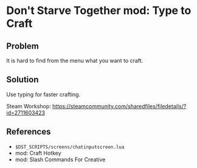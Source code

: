 # Don't Starve Together mod: Type to Craft

## Problem
It is hard to find from the menu what you want to craft.

## Solution

Use typing for faster crafting.

Steam Workshop: https://steamcommunity.com/sharedfiles/filedetails/?id=2711603423

## References
 - `$DST_SCRIPTS/screens/chatinputscreen.lua`
 - mod: Craft Hotkey
 - mod: Slash Commands For Creative

